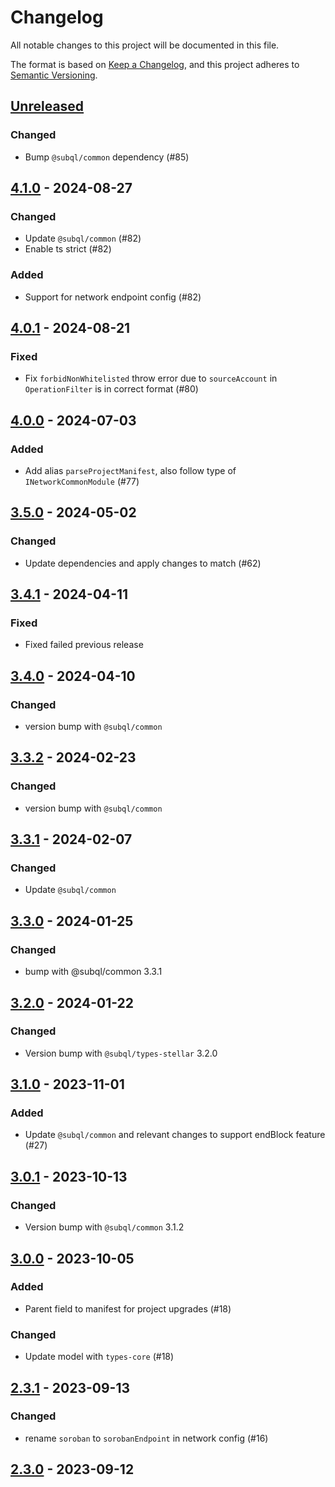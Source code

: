 # Changelog
All notable changes to this project will be documented in this file.

The format is based on [Keep a Changelog](https://keepachangelog.com/en/1.0.0/),
and this project adheres to [Semantic Versioning](https://semver.org/spec/v2.0.0.html).

## [Unreleased]

### Changed
- Bump `@subql/common` dependency (#85)

## [4.1.0] - 2024-08-27
### Changed
- Update `@subql/common` (#82)
- Enable ts strict (#82)

### Added
- Support for network endpoint config (#82)

## [4.0.1] - 2024-08-21
### Fixed
- Fix `forbidNonWhitelisted` throw error due to `sourceAccount` in `OperationFilter` is in correct format (#80)

## [4.0.0] - 2024-07-03
### Added
- Add alias `parseProjectManifest`, also follow type of `INetworkCommonModule` (#77)

## [3.5.0] - 2024-05-02
### Changed
- Update dependencies and apply changes to match (#62)

## [3.4.1] - 2024-04-11
### Fixed
- Fixed failed previous release

## [3.4.0] - 2024-04-10
### Changed
- version bump with `@subql/common`

## [3.3.2] - 2024-02-23
### Changed
- version bump with `@subql/common`

## [3.3.1] - 2024-02-07
### Changed
- Update `@subql/common`

## [3.3.0] - 2024-01-25
### Changed
- bump with @subql/common 3.3.1

## [3.2.0] - 2024-01-22
### Changed
- Version bump with `@subql/types-stellar` 3.2.0

## [3.1.0] - 2023-11-01
### Added
- Update `@subql/common` and relevant changes to support endBlock feature (#27)

## [3.0.1] - 2023-10-13
### Changed
- Version bump with `@subql/common` 3.1.2

## [3.0.0] - 2023-10-05
### Added
- Parent field to manifest for project upgrades (#18)

### Changed
- Update model with `types-core` (#18)

## [2.3.1] - 2023-09-13
### Changed
- rename `soroban` to `sorobanEndpoint` in network config (#16)

## [2.3.0] - 2023-09-12
[Unreleased]: https://github.com/subquery/subql-stellar/compare/common-stellar/4.1.0...HEAD
[4.1.0]: https://github.com/subquery/subql-stellar/compare/common-stellar/4.0.1...common-stellar/4.1.0
[4.0.1]: https://github.com/subquery/subql-stellar/compare/common-stellar/4.0.0...common-stellar/4.0.1
[4.0.0]: https://github.com/subquery/subql-stellar/compare/common-stellar/3.5.0...common-stellar/4.0.0
[3.5.0]: https://github.com/subquery/subql-stellar/compare/common-stellar/3.4.1...common-stellar/3.5.0
[3.4.1]: https://github.com/subquery/subql-stellar/compare/common-stellar/3.4.0...common-stellar/3.4.1
[3.4.0]: https://github.com/subquery/subql-stellar/compare/common-stellar/3.3.2...common-stellar/3.4.0
[3.3.2]: https://github.com/subquery/subql-stellar/compare/common-stellar/3.3.1...common-stellar/3.3.2
[3.3.1]: https://github.com/subquery/subql-stellar/compare/common-stellar/3.3.0...common-stellar/3.3.1
[3.3.0]: https://github.com/subquery/subql-stellar/compare/common-stellar/3.2.0...common-stellar/3.3.0
[3.2.0]: https://github.com/subquery/subql-stellar/compare/common-stellar/3.1.0...common-stellar/3.2.0
[3.1.0]: https://github.com/subquery/subql-stellar/compare/common-stellar/3.0.1...common-stellar/3.1.0
[3.0.1]: https://github.com/subquery/subql-stellar/compare/common-stellar/3.0.0...common-stellar/3.0.1
[3.0.0]: https://github.com/subquery/subql-stellar/compare/common-stellar/2.3.1...common-stellar/3.0.0
[2.3.1]: https://github.com/subquery/subql-stellar/compare/common-stellar/2.3.0...common-stellar/2.3.1
[2.3.0]: https://github.com/subquery/subql-stellar/tag/v2.3.0
